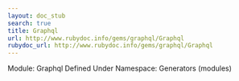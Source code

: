 ```yaml
---
layout: doc_stub
search: true
title: Graphql
url: http://www.rubydoc.info/gems/graphql/Graphql
rubydoc_url: http://www.rubydoc.info/gems/graphql/Graphql
---
```


Module: Graphql
Defined Under Namespace:
Generators (modules)

